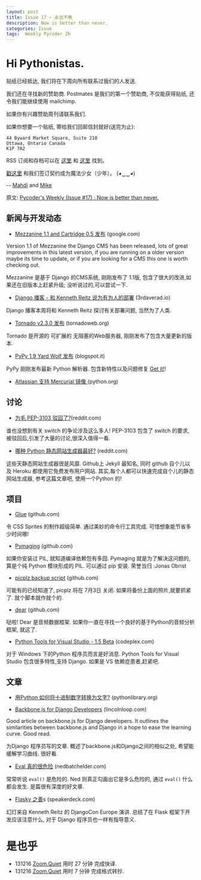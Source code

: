 ```yaml
---
layout: post
title: Issue 17 ~ 永远不晩
description: Now is better than never. 
categories: Issue
tags:  Weekly Pycoder Zh
---
```


# Hi Pythonistas. 


贴纸已经抵达, 我们将在下周向所有联系过我们的人发送.

我们还在寻找新的赞助商.
Postmates 是我们的第一个赞助商,
不仅能获得贴纸,
还令我们能继续使用 mailchimp.

如果你有兴趣赞助周刊请联系我们.

如果你想要一个贴纸, 寄给我们回邮信封就好(送完为止):

    44 Byward Market Square, Suite 210
    Ottawa, Ontario Canada
    K1P 7A2


RSS 订阅和存档可以在 [这里](http://feeds.feedburner.com/pycodersweekly) 和 [这里](http://pycoders.com/archive.html) 找到。

[戳这里](https://twitter.com/#!/pycoders) 和我们签订契约成为魔法少女（少年）。 (◕‿‿◕)

--
[Mahdi](https://twitter.com/#!/myusuf3) and [Mike](https://twitter.com/#!/mgrouchy)

原文: [Pycoder's Weekly (Issue #17) : Now is better than never.](http://us4.campaign-archive2.com/?u=9735795484d2e4c204da82a29&id=c6a7817c9b)


## 新闻与开发动态

- [Mezzanine 1.1 and Cartridge 0.5 发布](https://groups.google.com/group/django-users/browse_thread/thread/e7f55c29b203e75e) (google.com)

Version 1.1 of Mezzanine the Django CMS has been released, lots of great improvements in this latest version, if you are running on a older version maybe its time to update, or if you are looking for a CMS this one is worth checking out.

Mezzanine 是基于 Django 的CMS系统,
刚刚发布了 1.1版,
包含了很大的改进,如果还在旧版本上赶紧升级;
没听说过的,可以尝试一下.


- [Django 播客 - 和 Kenneth Reitz 说为有为人的部署](http://3rdaverad.io/shows/django-podcast/episodes/deployment-for-humans-with-kenneth-reitz/) (3rdaverad.io)

Django 播客本周将和 Kenneth Reitz 探讨有关部署问题, 当然为了人类.

- [Tornado v2.3.0 发布](http://www.tornadoweb.org/documentation/releases/v2.3.0.html) (tornadoweb.org)

Tornado 是开源的 可扩展的 无阻塞的Web服务器,
刚刚发布了包含大量更新的版本.


- [PyPy 1.9 Yard Wolf 发布](http://morepypy.blogspot.it/2012/06/pypy-19-yard-wolf.html?m=1) (blogspot.it)

PyPy 刚刚发布最新 Python 解析器.
包含新特性以及问题修复
[Get it!](http://pypy.org/download.html)!

- [Atlassian 支持 Mercurial 镜像 ](http://blog.python.org/2012/06/mercurial-mirrors-provided-by-atlassian.html) (python.org)



## 讨论
- [为毛 PEP-3103 驳回了?](http://www.reddit.com/r/Python/comments/ulze9/why_was_pep3103_rejected_it_proposed_the/)(reddit.com)

谁也没想到有关 switch 的争论涉及这么多人!
PEP-3103 包含了 switch 的要求,
被驳回后,引发了大量的讨论,很深入值得一看.


- [哪种 Python 静态网站生成器最好?](http://www.reddit.com/r/Python/comments/uk95i/with_all_the_new_static_siteblog_generators_that/) (reddit.com)

这些天静态网站生成器很是风靡.
Github上 Jekyll 最知名,
同时 github 自个儿以及 Heroku 都使用它免费发布用户网站.
其实,每个人都可以快速完成自个儿的静态网站生成器,
参考这篇文章吧, 使用一个Python 的!



## 项目

- [Glue](https://github.com/jorgebastida/glue) (github.com)

令 CSS Sprites 的制作超级简单.
通过美妙的命令行工具完成.
可惜想象能节省多少时间哪!

- [Pymaging](https://github.com/ojii/pymaging) (github.com)

如果你安装过 PIL, 就知道编译依赖包有多囧.
Pymaging 就是为了解决这问题的,
算是个纯 Python 模块形成的 PIL.
可以通过 pip 安装.
荣誉当归 :Jonas Obrist



- [picplz backup script](https://github.com/dansku/PicPlz-Backup-Script) (github.com)

可能有的已经知道了, picplz 将在 7月3日 关闭.
如果将备份上面的照片,就要抓紧了.
就个脚本就作就个的.

- [dear](http://dongying.github.com/dear/) (github.com)

哒啦!
Dear 是音频数据框架.
如果你一直在寻找一个良好的基于Python的音频分析框架, 就这了.


- [Python Tools for Visual Studio - 1.5 Beta](http://pytools.codeplex.com/releases/view/88766) (codeplex.com)

对于 Windows 下的Python 程序员而言是好消息.
Python Tools for Visual Studio
包含很多特性,支持 Django.
如果是 VS 依赖症患者,赶紧吧.

## 文章

- [用Python 如何将十进制数字转换为文字?](http://www.blog.pythonlibrary.org/2012/06/02/how-to-convert-decimal-numbers-to-words-with-python/) (pythonlibrary.org)

- [Backbone.js for Django Developers](http://lincolnloop.com/blog/2012/jun/5/backbonejs-django-developers/) (lincolnloop.com)

Good article on backbone.js for Django developers. It outlines the similarities between backbone.js and Django in a hope to ease the learning curve. Good read.

为Django 程序员写的文章.
概述了backbone.js和Django之间的相似之处,
希望能缓解学习曲线. 很好看.


- [Eval 真的很危险](http://nedbatchelder.com/blog/201206/eval_really_is_dangerous.html) (nedbatchelder.com)

常常听说 `eval()` 是危险的.
Ned 则真正勾画出它是多么危险的,
通过 `eval()` 什么都会发生.
是篇很有深度的好文章.

- [Flasky 之善](https://speakerdeck.com/u/kennethreitz/p/flasky-goodness)s (speakerdeck.com)

幻灯来自 Kenneth Reitz 的 DjangoCon Europe 演讲.
总结了在 Flask 框架下开发应该注意什么,
对于 Django 程序员也一样有指导意义.

# 是也乎

- 131216 [Zoom.Quiet](http://zoomquiet.org/) 用时 27 分钟 完成快译.
- 131216 [Zoom.Quiet](http://zoomquiet.org/) 用时 7 分钟 完成格式转抄.


